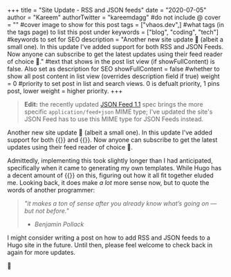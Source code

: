+++
title = "Site Update - RSS and JSON feeds"
date = "2020-07-05"
author = "Kareem" 
authorTwitter = "kareemdagg" #do not include @
cover = "" #cover image to show for this post
tags = ["vhaos.dev",] #what tags (in the tags page) to list this post under
keywords = ["blog", "coding", "tech"] #keywords to set for SEO
description = "Another new site update 🎉 (albeit a small one). In this update I've added support for both RSS and JSON Feeds.  Now anyone can subscribe to get the latest updates using their feed reader of choice 📲." #text that shows in the post list view (if showFullContent) is false. Also set as description for SEO
showFullContent = false #whether to show all post content in list view (overrides description field if true)
weight = 0 #priority to set post in list and search views. 0 is defualt priority, 1 pins post, lower weight = higher priority. 
+++

> **Edit:** the recently updated [JSON Feed 1.1](https://jsonfeed.org/version/1.1) spec brings the more specific `application/feed+json` MIME type; I've updated the site's JSON Feed has to use this MIME type for JSON Feeds instead.

Another new site update 🎉 (albeit a small one). In this update I've added support for both {{<fancylink href="validator.w3.org/feed/docs/rss2.html" label="RSS">}} and {{<fancylink href="jsonfeed.org/" label="JSON Feeds">}}. Now anyone can subscribe to get the latest updates using their feed reader of choice 📲.

Admittedly, implementing this took slightly longer than I had anticipated, specifically when it came to generating my own templates. While Hugo has a decent amount of {{<fancylink href="gohugo.io/templates/rss/" label="documentation">}} on this, figuring out how it all fit together eluded me. Looking back, it does make _a lot_ more sense now, but to quote the words of another programmer:

>_"it makes a ton of sense after you already know what’s going on — but not before."_
>- <cite>Benjamin Pollack</cite>

I might consider writing a post on how to add RSS and JSON feeds to a Hugo site in the future. Until then, please feel welcome to check back in again for more updates. 

🦥
